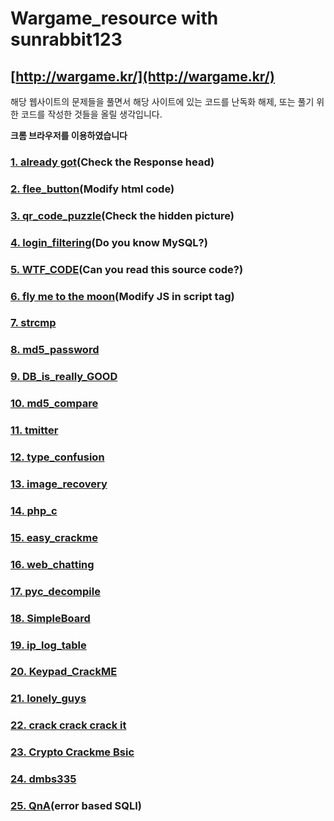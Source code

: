 # Wargame\_resource with sunrabbit123

## [http://wargame.kr/](http://wargame.kr/)

해당 웹사이트의 문제들을 풀면서 해당 사이트에 있는 코드를 난독화 해제, 또는 풀기 위한 코드를 작성한 것들을 올릴 생각입니다.

**크롬 브라우저를 이용하였습니다**

### [1. already got](01.already_got.md)\(Check the Response head\)

### [2. flee\_button](02.-flee_button.md)\(Modify html code\)

### [3. qr\_code\_puzzle](03.-qr_code_puzzle.md)\(Check the hidden picture\)

### [4. login\_filtering](04.-login_filtering.md)\(Do you know MySQL?\)

### [5. WTF\_CODE](05.-wtf_code.md)\(Can you read this source code?\)

### [6. fly me to the moon](06.-fly-me-to-the-moon.md)\(Modify JS in script tag\)

### [7. strcmp](07.-strcmp.md)

### [8. md5\_password](08.-md5_password.md)

### [9. DB\_is\_really\_GOOD](09.db_is_really_good.md)

### [10. md5\_compare](10.md5_compare.md)

### [11. tmitter](11.tmitter.md)

### [12. type\_confusion](12.type_confusion.md)

### [13. image\_recovery](13.-image_recovery.md)

### [14. php\_c](14.php_c.md)

### [15. easy\_crackme](15.easy_crackme.md)

### [16. web\_chatting](16.web_chatting.md)

### [17. pyc\_decompile](17.pyc_decompile.md)

### [18. SimpleBoard](18.simpleboard.md)

### [19. ip\_log\_table](19.-ip_log_table.md)

### [20. Keypad\_CrackME](20.-keypad_crackme.md)

### [21. lonely\_guys](21.-lonely_guys.md)

### [22. crack crack crack it](22.-crack_crack_crack_it.md)

### [23. Crypto Crackme Bsic](23.crypto_crackme_basic.md)

### [24. dmbs335](24.dmbs335.md)

### [25. QnA](25.qna.md)\(error based SQLI\)

